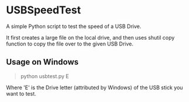 # USBSpeedTest

A simple Python script to test the speed of a USB Drive. 

It first creates a large file on the local drive, and then uses shutil copy function to copy the file over to the given USB Drive.

## Usage on Windows

> python usbtest.py E

Where 'E' is the Drive letter (attributed by Windows) of the USB stick you want to test.